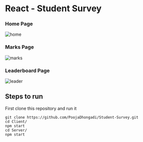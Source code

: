 # React - Student Survey


### Home Page
![home](https://user-images.githubusercontent.com/64946091/119228703-e255d680-bb31-11eb-92c4-e356fbc6f619.png)


### Marks Page
![marks](https://user-images.githubusercontent.com/64946091/119228754-0fa28480-bb32-11eb-9837-a07538702864.png)


### Leaderboard Page
![leader](https://user-images.githubusercontent.com/64946091/119228743-02859580-bb32-11eb-86e6-f2c49ce552bb.png)



## Steps to run

First clone this repository and run it
```shell
git clone https://github.com/PoojaDhongadi/Student-Survey.git
cd Client/
npm start
cd Server/
npm start
```



